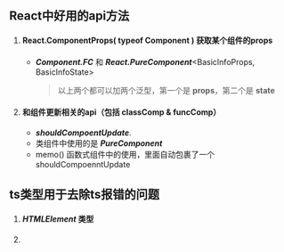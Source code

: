 ## React中好用的api方法

1. #### React.ComponentProps( typeof Component ) 获取某个组件的props

   + ***Component.FC*** 和 ***React.PureComponent***<BasicInfoProps, BasicInfoState>

     > 以上两个都可以加两个泛型，第一个是 **props**，第二个是 **state**

2. #### 和组件更新相关的api（包括 classComp & funcComp）

   + ***shouldCompoentUpdate***.
   + 类组件中使用的是 ***PureComponent***
   + memo() 函数式组件中的使用，里面自动包裹了一个shouldCompoenntUpdate

   









## ts类型用于去除ts报错的问题

1. #### ***HTMLElement*** 类型

2. #### 